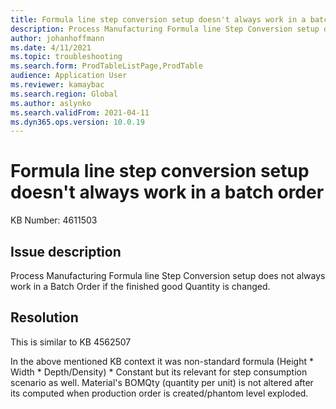 ```yaml
---
title: Formula line step conversion setup doesn't always work in a batch order
description: Process Manufacturing Formula line Step Conversion setup does not always work in a Batch Order if the finished good Quantity is changed.
author: johanhoffmann
ms.date: 4/11/2021
ms.topic: troubleshooting
ms.search.form: ProdTableListPage,ProdTable
audience: Application User
ms.reviewer: kamaybac
ms.search.region: Global
ms.author: aslynko
ms.search.validFrom: 2021-04-11
ms.dyn365.ops.version: 10.0.19
---
```

<!-- KFM: Request more info from  aslynko. -->
# Formula line step conversion setup doesn't always work in a batch order

KB Number: 4611503

## Issue description

Process Manufacturing Formula line Step Conversion setup does not always work in a Batch Order if the finished good Quantity is changed.

## Resolution

This is similar to KB 4562507

In the above mentioned KB context it was non-standard formula  (Height \* Width \* Depth/Density) \* Constant​ but its relevant for step consumption scenario as well.
Material's BOMQty (quantity per unit) is not altered after its computed when production order is created/phantom level exploded.
